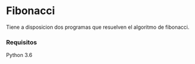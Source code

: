 <h1>Fibonacci</h1>
Tiene a disposicion dos programas que resuelven el algoritmo de fibonacci.
<h3>Requisitos</h3>
Python 3.6
